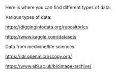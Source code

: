 Here is where you can find different types of data:

Various types of data:

https://diggingintodata.org/repositories

https://www.kaggle.com/datasets



Data from medicine/life sciences

https://idr.openmicroscopy.org/

https://www.ebi.ac.uk/bioimage-archive/
